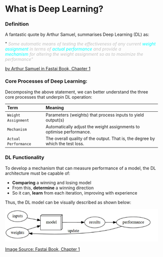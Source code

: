 # **What is Deep Learning?**
<!----------------------------------------------------------- 
                    Quote from Textbook 
------------------------------------------------------------>
### **Definition**
A fantastic quote by Arthur Samuel, summarises Deep Learning (DL) as:
> 
"
<span style="color:Silver">
*Some automatic means
<span style="color:Silver">
 of testing the effectiveness of any current
<span style="color:cyan">
weight assignment 
<span style="color:Silver">
in terms of 
<span style="color:cyan">
actual performance 
<span style="color:Silver">
and provide a  
<span style="color:Cyan">
mechanism 
<span style="color:Silver">
for altering the weight assignment 
so as to maximize the performance"*

[by Arthur Samuel in Fastai Book, Chapter 1](https://nbviewer.org/github/fastai/fastbook/blob/master/01_intro.ipynb)

<!----------------------------------------------------------- 
                    DL Components 
------------------------------------------------------------>

### **Core Processes of Deep Learning:**

Decomposing the above statement, we can better understand the three core processes that underpin DL operation:
<!--- Table Explaining Concepts--->
| Term | Meaning |
| :---         |     :---      |
| `Weight Assignment`  | Parameters (weights) that process inputs to yield output(s)|
| `Mechanism`    | Automatically adjust the weight assignments to optimise performance. |
| `Actual Performance` | The overall quality of the output. That is, the degree by which the test loss.   |

### **DL Functionality**
To develop a mechanism that can measure performance of a model, the DL architecture must be capable of:
* **Comparing** a winning and losing model 
* From this, **determine** a winning direction
* So it can, **learn** from each iteration, improving with experience

Thus, the DL model can be visually described as shown below: 
<!---(Photo of myself) -->
<img src="images/DL_Model.jpg">

[Image Source: Fastai Book, Chapter 1](https://nbviewer.org/github/fastai/fastbook/blob/master/01_intro.ipynb)
